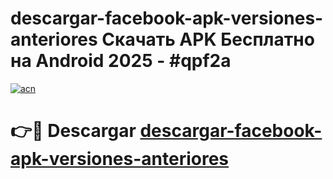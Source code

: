# descargar-facebook-apk-versiones-anteriores Скачать APK Бесплатно на Android 2025 - #qpf2a

[![acn](https://github.com/user-attachments/assets/0f9c940e-d8b0-45ae-aac7-cd30a18b3e1c)](https://apps.freeplayer.one?title=descargar-facebook-apk-versiones-anteriores&ref=9RF)

# 👉🔴 Descargar [descargar-facebook-apk-versiones-anteriores](https://apps.freeplayer.one?title=descargar-facebook-apk-versiones-anteriores&ref=9RF)